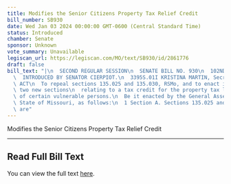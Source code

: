 ```yaml
---
title: Modifies the Senior Citizens Property Tax Relief Credit
bill_number: SB930
date: Wed Jan 03 2024 00:00:00 GMT-0600 (Central Standard Time)
status: Introduced
chamber: Senate
sponsor: Unknown
vote_summary: Unavailable
legiscan_url: https://legiscan.com/MO/text/SB930/id/2861776
draft: false
bill_text: "|\n  SECOND REGULAR SESSION\n  SENATE BILL NO. 930\n  102ND GENERA L ASSEMBLY\n\
  \  INTRODUCED BY SENATOR CIERPIOT.\n  3395S.01I KRISTINA MARTIN, Secretary\n  AN\
  \ ACT\n  To repeal sections 135.025 and 135.030, RSMo, and to enact in lieu thereof\
  \ two new sections\n  relating to a tax credit for the property tax liabilities\
  \ of certain vulnerable persons.\n  Be it enacted by the General Assembly of the\
  \ State of Missouri, as follows:\n  1 Section A. Sections 135.025 and 135.030, RSMo,\
  \ are"
---
```

Modifies the Senior Citizens Property Tax Relief Credit

---

## Read Full Bill Text

You can view the full text [here](https://legiscan.com/MO/text/SB930/id/2861776).
